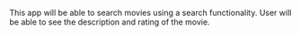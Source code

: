 This app will be able to search movies using a search functionality. User will be able to see the description and rating of the movie.
